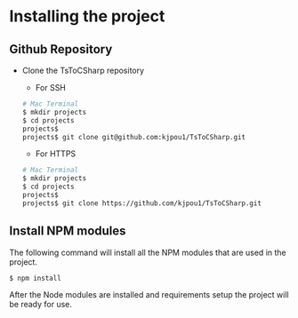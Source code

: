 # Installing the project

## Github Repository

* Clone the TsToCSharp repository
    * For SSH

    ``` bash
    # Mac Terminal
    $ mkdir projects
    $ cd projects
    projects$
    projects$ git clone git@github.com:kjpou1/TsToCSharp.git
    ```

    * For HTTPS 

    ``` bash
    # Mac Terminal
    $ mkdir projects
    $ cd projects
    projects$
    projects$ git clone https://github.com/kjpou1/TsToCSharp.git
    ```

## Install NPM modules

The following command will install all the NPM modules that are used in the project.

``` bash
$ npm install
```

After the Node modules are installed and requirements setup the project will be ready for use.
